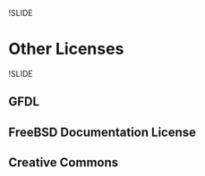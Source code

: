 !SLIDE
# Other Licenses #

!SLIDE
## GFDL ##
## FreeBSD Documentation License ##
## Creative Commons ##

